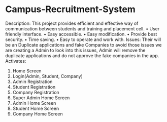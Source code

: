 # Campus-Recruitment-System

Description:
This project provides efficient and effective way of communication between students and training and placement cell. 
•	User friendly interface.
•	Easy accessible.
•	Easy modification.
•	Provide best security.
•	Time saving.
•	Easy to operate and work with.
Issues:
Their will be an Duplicate applications and fake Companies to avoid those issues we are creating a Admin to look into this issues, Admin will remove the duplicate applications and do not approve the fake companies in the app.
Activates:
1.	Home Screen
2.	Login(Admin, Student, Company)
3.	Admin Registration
4.	Student Registration
5.	Company Registration
6.	Super Admin Home Screen
7.	Admin Home Screen
8.	Student Home Screen
9.	Company Home Screen 

